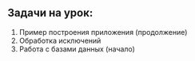 ## Задачи на урок:

1. Пример построения приложения (продолжение)
2. Обработка исключений
3. Работа с базами данных (начало)
 
